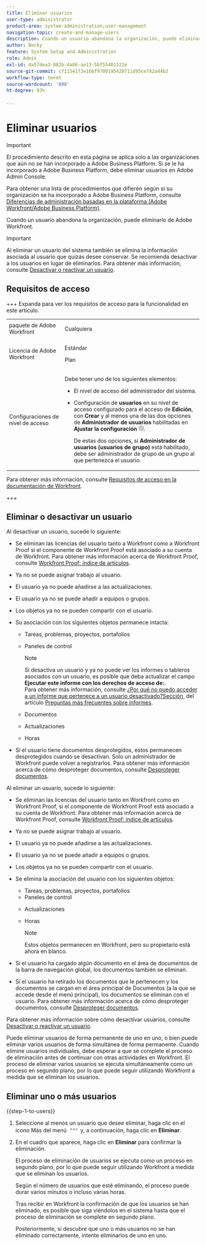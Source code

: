 ```yaml
---
title: Eliminar usuarios
user-type: administrator
product-area: system-administration;user-management
navigation-topic: create-and-manage-users
description: Cuando un usuario abandona la organización, puede eliminarlo de Workfront, aunque se recomienda desactivar a los usuarios en lugar de eliminarlos.
author: Becky
feature: System Setup and Administration
role: Admin
exl-id: da57dea3-082b-4a86-ae13-5bf55401122e
source-git-commit: c711541f3e166f9700195420711d95ce782a44b2
workflow-type: tm+mt
source-wordcount: '808'
ht-degree: 93%

---
```


# Eliminar usuarios

>[!IMPORTANT]
>
>El procedimiento descrito en esta página se aplica solo a las organizaciones que aún no se han incorporado a Adobe Business Platform. Si se le ha incorporado a Adobe Business Platform, debe eliminar usuarios en Adobe Admin Console.
>
>Para obtener una lista de procedimientos que difieren según si su organización se ha incorporado a Adobe Business Platform, consulte [Diferencias de administración basadas en la plataforma (Adobe Workfront/Adobe Business Platform)](../../../administration-and-setup/get-started-wf-administration/actions-in-admin-console.md).

Cuando un usuario abandona la organización, puede eliminarlo de Adobe Workfront.

>[!IMPORTANT]
>
>Al eliminar un usuario del sistema también se elimina la información asociada al usuario que quizás desee conservar. Se recomienda desactivar a los usuarios en lugar de eliminarlos. Para obtener más información, consulte [Desactivar o reactivar un usuario](../../../administration-and-setup/add-users/create-and-manage-users/deactivate-a-user.md).
<!--
>* The procedure described on this page applies only to organizations that have not yet been onboarded to the Admin Console. If your organization has been onboarded to the Adobe Admin Console, you must perform this action through the Adobe Admin Console.
>
>Deleting a user from the [!DNL Adobe Admin Console] deactivates the user in [!DNL Workfront], but does not delete them from [!DNL Workfront].
>
>  For instructions on deleting a user in the Adobe Admin Console, see the section "Permanently delete users" in the article [Manage users individually](https://helpx.adobe.com/es/enterprise/using/manage-users-individually.html) or contact your Adobe Admin Console Administrator.
>
>  For a list of procedures that differ based on whether your organization has been onboarded to the Adobe Admin Console, see [Platform-based administration differences (Adobe Workfront/Adobe Business Platform)](../../../administration-and-setup/get-started-wf-administration/actions-in-admin-console.md).
>
-->

## Requisitos de acceso

+++ Expanda para ver los requisitos de acceso para la funcionalidad en este artículo.

<table style="table-layout:auto"> 
 <col> 
 <col> 
 <tbody> 
  <tr> 
   <td>paquete de Adobe Workfront</td> 
   <td><p>Cualquiera</p></td> 
  </tr> 
  <tr> 
   <td>Licencia de Adobe Workfront</td> 
   <td><p>Estándar</p><p>Plan</p></td> 
  </tr> 
  <tr> 
   <td>Configuraciones de nivel de acceso</td> 
   <td> <p>Debe tener uno de los siguientes elementos:</p> 
    <ul> 
     <li> <p>El nivel de acceso del administrador del sistema. </li> 
     <li> <p>Configuración de <b>usuarios</b> en su nivel de acceso configurado para el acceso de <b>Edición</b>, con <b>Crear</b> y al menos una de las dos opciones de <b>Administrador de usuarios</b> habilitadas en <b>Ajustar la configuración</b> <img src="assets/gear-icon-in-access-levels.png">. </p> <p>De estas dos opciones, si <b>Administrador de usuarios (usuarios de grupo)</b> está habilitado, debe ser administrador de grupo de un grupo al que pertenezca el usuario.</p> </li> 
    </ul> </td> 
  </tr> 
 </tbody> 
</table>

Para obtener más información, consulte [Requisitos de acceso en la documentación de Workfront](/help/quicksilver/administration-and-setup/add-users/access-levels-and-object-permissions/access-level-requirements-in-documentation.md).

+++

## Eliminar o desactivar un usuario

Al desactivar un usuario, sucede lo siguiente:

* Se eliminan las licencias del usuario tanto a Workfront como a Workfront Proof si el componente de Workfront Proof está asociado a su cuenta de Workfront. Para obtener más información acerca de Workfront Proof, consulte [Workfront Proof: índice de artículos](../../../workfront-proof/workfront-proof.md).
* Ya no se puede asignar trabajo al usuario.
* El usuario ya no puede añadirse a las actualizaciones.
* El usuario ya no se puede añadir a equipos o grupos.
* Los objetos ya no se pueden compartir con el usuario.
* Su asociación con los siguientes objetos permanece intacta:

   * Tareas, problemas, proyectos, portafolios
   * Paneles de control

     >[!NOTE]
     >
     >Si desactiva un usuario y ya no puede ver los informes o tableros asociados con un usuario, es posible que deba actualizar el campo **Ejecutar este informe con los derechos de acceso de:**.\
     >Para obtener más información, consulte [¿Por qué no puedo acceder a un informe que pertenece a un usuario desactivado?Sección &#x200B;](../../../reports-and-dashboards/reports/tips-tricks-and-troubleshooting/reports-faq.md#why) del artículo [Preguntas más frecuentes sobre informes](../../../reports-and-dashboards/reports/tips-tricks-and-troubleshooting/reports-faq.md).

   * Documentos
   * Actualizaciones
   * Horas

* Si el usuario tiene documentos desprotegidos, estos permanecen desprotegidos cuando se desactivan. Solo un administrador de Workfront puede volver a registrarlos. Para obtener más información acerca de cómo desproteger documentos, consulte [Desproteger documentos](../../../documents/managing-documents/check-out-documents.md).

Al eliminar un usuario, sucede lo siguiente:

* Se eliminan las licencias del usuario tanto en Workfront como en Workfront Proof, si el componente de Workfront Proof está asociado a su cuenta de Workfront. Para obtener más información acerca de Workfront Proof, consulte [Workfront Proof: índice de artículos](../../../workfront-proof/workfront-proof.md).
* Ya no se puede asignar trabajo al usuario.
* El usuario ya no puede añadirse a las actualizaciones.
* El usuario ya no se puede añadir a equipos o grupos.
* Los objetos ya no se pueden compartir con el usuario.
* Se elimina la asociación del usuario con los siguientes objetos:

   * Tareas, problemas, proyectos, portafolios
   * Paneles de control

  <!--
     >[!NOTE]
     >
     >You also lose access to custom sections that contained dashboards associated to the deleted user.  
     >To learn more, see the [How do I access a dashboard that contains a report owned by a deleted user?](../../../reports-and-dashboards/reports/tips-tricks-and-troubleshooting/reports-faq.md#how) section of the [Reports FAQs](../../../reports-and-dashboards/reports/tips-tricks-and-troubleshooting/reports-faq.md) article.
     -->

   * Actualizaciones
   * Horas

     >[!NOTE]
     >
     >Estos objetos permanecen en Workfront, pero su propietario está ahora en blanco.

* Si el usuario ha cargado algún documento en el área de documentos de la barra de navegación global, los documentos también se eliminan.
* Si el usuario ha retirado los documentos que le pertenecen y los documentos se cargan en el área principal de Documentos (a la que se accede desde el menú principal), los documentos se eliminan con el usuario. Para obtener más información acerca de cómo desproteger documentos, consulte [Desproteger documentos](../../../documents/managing-documents/check-out-documents.md).

Para obtener más información sobre cómo desactivar usuarios, consulte [Desactivar o reactivar un usuario](../../../administration-and-setup/add-users/create-and-manage-users/deactivate-a-user.md).

Puede eliminar usuarios de forma permanente de uno en uno, o bien puede eliminar varios usuarios de forma simultánea de forma permanente. Cuando elimine usuarios individuales, debe esperar a que se complete el proceso de eliminación antes de continuar con otras actividades en Workfront. El proceso de eliminar varios usuarios se ejecuta simultáneamente como un proceso en segundo plano, por lo que puede seguir utilizando Workfront a medida que se eliminan los usuarios.

## Eliminar uno o más usuarios

{{step-1-to-users}}

1. Seleccione al menos un usuario que desee eliminar, haga clic en el icono Más del menú ![Más](assets/more-icon.png) y, a continuación, haga clic en **Eliminar**.
1. En el cuadro que aparece, haga clic en **Eliminar** para confirmar la eliminación.

   El proceso de eliminación de usuarios se ejecuta como un proceso en segundo plano, por lo que puede seguir utilizando Workfront a medida que se eliminan los usuarios.

   Según el número de usuarios que esté eliminando, el proceso puede durar varios minutos o incluso varias horas.

   Tras recibir en Workfront la confirmación de que los usuarios se han eliminado, es posible que siga viéndolos en el sistema hasta que el proceso de eliminación se complete en segundo plano.

   Posteriormente, si descubre que uno o más usuarios no se han eliminado correctamente, intente eliminarlos de uno en uno.

